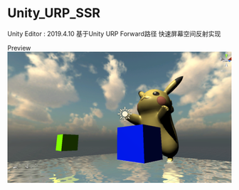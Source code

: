 # Unity_URP_SSR

Unity Editor : 2019.4.10
基于Unity URP Forward路径 快速屏幕空间反射实现

Preview
![Image text](https://github.com/dreamfairy/Unity_URP_SSR/blob/main/PIC/0.png)